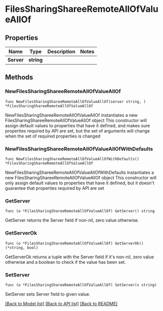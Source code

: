 # FilesSharingShareeRemoteAllOfValueAllOf

## Properties

Name | Type | Description | Notes
------------ | ------------- | ------------- | -------------
**Server** | **string** |  | 

## Methods

### NewFilesSharingShareeRemoteAllOfValueAllOf

`func NewFilesSharingShareeRemoteAllOfValueAllOf(server string, ) *FilesSharingShareeRemoteAllOfValueAllOf`

NewFilesSharingShareeRemoteAllOfValueAllOf instantiates a new FilesSharingShareeRemoteAllOfValueAllOf object
This constructor will assign default values to properties that have it defined,
and makes sure properties required by API are set, but the set of arguments
will change when the set of required properties is changed

### NewFilesSharingShareeRemoteAllOfValueAllOfWithDefaults

`func NewFilesSharingShareeRemoteAllOfValueAllOfWithDefaults() *FilesSharingShareeRemoteAllOfValueAllOf`

NewFilesSharingShareeRemoteAllOfValueAllOfWithDefaults instantiates a new FilesSharingShareeRemoteAllOfValueAllOf object
This constructor will only assign default values to properties that have it defined,
but it doesn't guarantee that properties required by API are set

### GetServer

`func (o *FilesSharingShareeRemoteAllOfValueAllOf) GetServer() string`

GetServer returns the Server field if non-nil, zero value otherwise.

### GetServerOk

`func (o *FilesSharingShareeRemoteAllOfValueAllOf) GetServerOk() (*string, bool)`

GetServerOk returns a tuple with the Server field if it's non-nil, zero value otherwise
and a boolean to check if the value has been set.

### SetServer

`func (o *FilesSharingShareeRemoteAllOfValueAllOf) SetServer(v string)`

SetServer sets Server field to given value.



[[Back to Model list]](../README.md#documentation-for-models) [[Back to API list]](../README.md#documentation-for-api-endpoints) [[Back to README]](../README.md)


